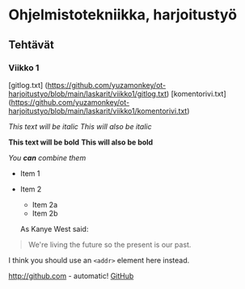 # Ohjelmistotekniikka, harjoitustyö

## Tehtävät

### Viikko 1
[gitlog.txt] (https://github.com/yuzamonkey/ot-harjoitustyo/blob/main/laskarit/viikko1/gitlog.txt)
[komentorivi.txt] (https://github.com/yuzamonkey/ot-harjoitustyo/blob/main/laskarit/viikko1/komentorivi.txt)

*This text will be italic*
_This will also be italic_

**This text will be bold**
__This will also be bold__

_You **can** combine them_

* Item 1
* Item 2
  * Item 2a
  * Item 2b

  As Kanye West said:

> We're living the future so
> the present is our past.

I think you should use an
`<addr>` element here instead.

http://github.com - automatic!
[GitHub](http://github.com)
